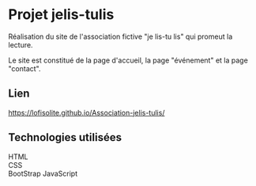 # Projet jelis-tulis
Réalisation du site de l'association fictive "je lis-tu lis" qui promeut la lecture.

Le site est constitué de la page d'accueil, la page "événement" et la page "contact".


## Lien
https://lofisolite.github.io/Association-jelis-tulis/

## Technologies utilisées
HTML
<br/>
CSS
<br/>
BootStrap
JavaScript

